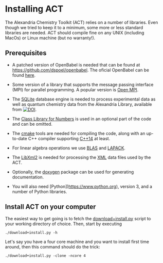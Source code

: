 Installing ACT
==============
The Alexandria Chemistry Toolkit (ACT) relies on a number of libraries. Even though we tried to keep it to a minimum,
some more or less standard libraries are needed. ACT should compile fine on any UNIX (including MacOs) or Linux machine (but no warranty!).

Prerequisites
-------------
+ A patched version of OpenBabel is needed that can be found at
https://github.com/dspoel/openbabel. The oficial OpenBabel can be found [here](https://github.com/openbabel).

+ Some version of a library that supports the message passing interface (MPI) for parallel programming. A popular version is [Open MPI](https://open-mpi.org).

+ The [SQLite](https://www.sqlite.org/index.html) database engine is needed to process experimental data as well as quantum chemistry data from the Alexandria Library, available from [![DOI](https://zenodo.org/badge/DOI/10.5281/zenodo.1170597.svg)](https://doi.org/10.5281/zenodo.1170597).

+ The [Class Library for Numbers](https://www.ginac.de/CLN/) is used in an optional part of the code and can be omitted.

+ The [cmake](https://cmake.org) tools are needed for compiling the code, along with an up-to-date C++ compiler supporting [C++14](https://en.wikipedia.org/wiki/C++14) at least.

+ For linear algebra operations we use [BLAS](http://www.netlib.org/blas/) and [LAPACK](http://www.netlib.org/lapack/).

+ The [LibXml2](http://xmlsoft.org) is needed for processing the [XML](https://en.wikipedia.org/wiki/XML) data files used by the ACT.

+ Optionally, the [doxygen](https://www.doxygen.nl/index.html) package can be used for generating documentation.

+ You will also need [Python])https://www.python.org), version 3, and a number of Python libraries.

Install ACT on your computer
----------------------------
The easiest way to get going is to fetch the [download+install.py](download+install.py) script to your working directory of choice. Then, start by executing

```./download+install.py -h```

Let's say you have a four core machine and you want to install first time around, then this command should do the trick:

```./download+install.py -clone -ncore 4```


